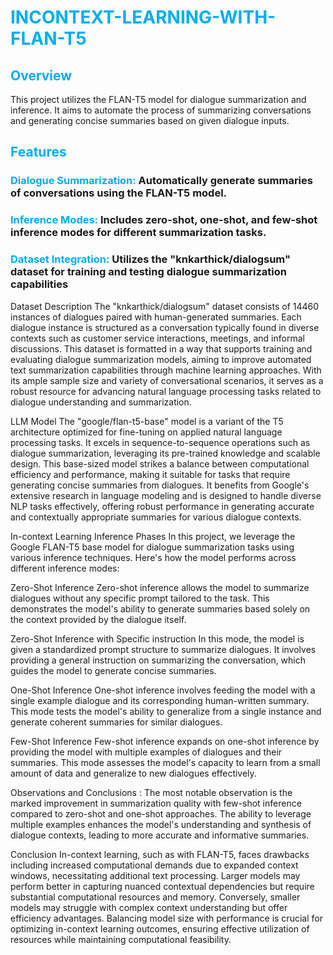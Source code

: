 
# <span style="color:#00ADEF;">INCONTEXT-LEARNING-WITH-FLAN-T5</span>
## <span style="color:#00ADEF;">Overview</span>

  This project utilizes the FLAN-T5 model for dialogue summarization and inference. It aims to automate the process of summarizing conversations and generating concise summaries based on given dialogue inputs.
## <span style="color:#00ADEF;">Features</span>
  ### <span style="color:#00ADEF;">Dialogue Summarization:</span> Automatically generate summaries of conversations using the FLAN-T5 model.
  ### <span style="color:#00ADEF;">Inference Modes:</span> Includes zero-shot, one-shot, and few-shot inference modes for different summarization tasks.
  ### <span style="color:#00ADEF;">Dataset Integration:</span> Utilizes the "knkarthick/dialogsum" dataset for training and testing dialogue summarization capabilities

Dataset Description
The "knkarthick/dialogsum" dataset consists of 14460 instances of dialogues paired with human-generated summaries. Each dialogue instance is structured as a conversation typically found in diverse contexts such as customer service interactions, meetings, and informal discussions. This dataset is formatted in a way that supports training and evaluating dialogue summarization models, aiming to improve automated text summarization capabilities through machine learning approaches. With its ample sample size and variety of conversational scenarios, it serves as a robust resource for advancing natural language processing tasks related to dialogue understanding and summarization.

LLM Model 
The "google/flan-t5-base" model is a variant of the T5 architecture optimized for fine-tuning on applied natural language processing tasks. It excels in sequence-to-sequence operations such as dialogue summarization, leveraging its pre-trained knowledge and scalable design. This base-sized model strikes a balance between computational efficiency and performance, making it suitable for tasks that require generating concise summaries from dialogues. It benefits from Google's extensive research in language modeling and is designed to handle diverse NLP tasks effectively, offering robust performance in generating accurate and contextually appropriate summaries for various dialogue contexts.

In-context Learning Inference Phases
In this project, we leverage the Google FLAN-T5 base model for dialogue summarization tasks using various inference techniques. Here's how the model performs across different inference modes:

Zero-Shot Inference
Zero-shot inference allows the model to summarize dialogues without any specific prompt tailored to the task. This demonstrates the model's ability to generate summaries based solely on the context provided by the dialogue itself.

Zero-Shot Inference with Specific instruction
In this mode, the model is given a standardized prompt structure to summarize dialogues. It involves providing a general instruction on summarizing the conversation, which guides the model to generate concise summaries.

One-Shot Inference
One-shot inference involves feeding the model with a single example dialogue and its corresponding human-written summary. This mode tests the model's ability to generalize from a single instance and generate coherent summaries for similar dialogues.

Few-Shot Inference
Few-shot inference expands on one-shot inference by providing the model with multiple examples of dialogues and their summaries. This mode assesses the model's capacity to learn from a small amount of data and generalize to new dialogues effectively.

Observations and Conclusions : 
The most notable observation is the marked improvement in summarization quality with few-shot inference compared to zero-shot and one-shot approaches. The ability to leverage multiple examples enhances the model's understanding and synthesis of dialogue contexts, leading to more accurate and informative summaries.

Conclusion
In-context learning, such as with FLAN-T5, faces drawbacks including increased computational demands due to expanded context windows, necessitating additional text processing. Larger models may perform better in capturing nuanced contextual dependencies but require substantial computational resources and memory. Conversely, smaller models may struggle with complex context understanding but offer efficiency advantages. Balancing model size with performance is crucial for optimizing in-context learning outcomes, ensuring effective utilization of resources while maintaining computational feasibility.
